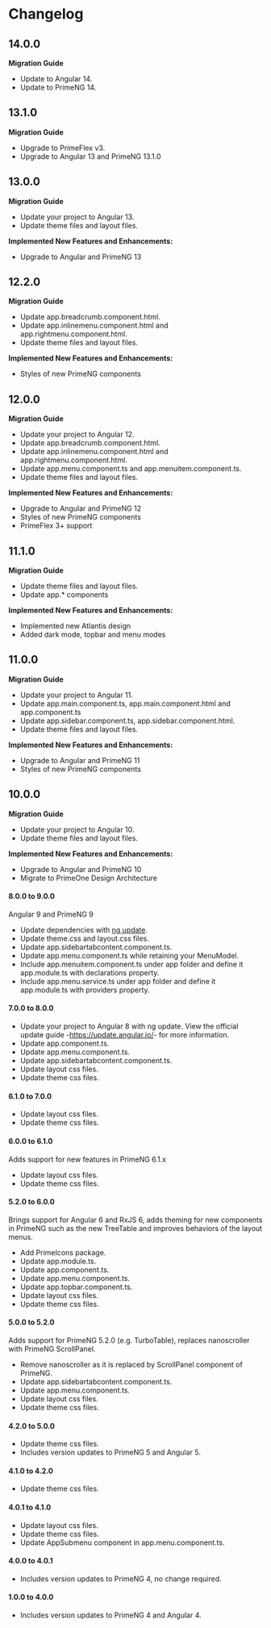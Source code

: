 # Changelog

## 14.0.0
**Migration Guide**
- Update to Angular 14.
- Update to PrimeNG 14.

## 13.1.0
**Migration Guide**
- Upgrade to PrimeFlex v3.
- Upgrade to Angular 13 and PrimeNG 13.1.0

## 13.0.0
**Migration Guide**
- Update your project to Angular 13.
- Update theme files and layout files.

**Implemented New Features and Enhancements:**

- Upgrade to Angular and PrimeNG 13

## 12.2.0
**Migration Guide**

- Update app.breadcrumb.component.html.
- Update app.inlinemenu.component.html and app.rightmenu.component.html.
- Update theme files and layout files.

**Implemented New Features and Enhancements:**

- Styles of new PrimeNG components

## 12.0.0
**Migration Guide**
- Update your project to Angular 12.
- Update app.breadcrumb.component.html.
- Update app.inlinemenu.component.html and app.rightmenu.component.html.
- Update app.menu.component.ts and app.menuitem.component.ts.
- Update theme files and layout files.

**Implemented New Features and Enhancements:**

- Upgrade to Angular and PrimeNG 12
- Styles of new PrimeNG components
- PrimeFlex 3+ support

## 11.1.0
**Migration Guide**
- Update theme files and layout files.
- Update app.* components

**Implemented New Features and Enhancements:**

- Implemented new Atlantis design
- Added dark mode, topbar and menu modes

## 11.0.0
**Migration Guide**
- Update your project to Angular 11.
- Update app.main.component.ts, app.main.component.html and app.component.ts
- Update app.sidebar.component.ts, app.sidebar.component.html.
- Update theme files and layout files.

**Implemented New Features and Enhancements:**

- Upgrade to Angular and PrimeNG 11
- Styles of new PrimeNG components

## 10.0.0
**Migration Guide**
- Update your project to Angular 10.
- Update theme files and layout files.

**Implemented New Features and Enhancements:**

- Upgrade to Angular and PrimeNG 10
- Migrate to PrimeOne Design Architecture

#### 8.0.0 to 9.0.0
Angular 9 and PrimeNG 9
- Update dependencies with <a href="https://angular.io/cli/update">ng update</a>.
- Update theme.css and layout.css files.
- Update app.sidebartabcontent.component.ts.
- Update app.menu.component.ts while retaining your MenuModel.
- Include app.menuitem.component.ts under app folder and define it app.module.ts with declarations property.
- Include app.menu.service.ts under app folder and define it app.module.ts with providers property.

#### 7.0.0 to 8.0.0
- Update your project to Angular 8 with ng update. View the official update guide -<a href="https://update.angular.io/">https://update.angular.io/</a>- for more information.
- Update app.component.ts.
- Update app.menu.component.ts.
- Update app.sidebartabcontent.component.ts.
- Update layout css files.
- Update theme css files.

#### 6.1.0 to 7.0.0
- Update layout css files.
- Update theme css files.

#### 6.0.0 to 6.1.0
Adds support for new features in PrimeNG 6.1.x
- Update layout css files.
- Update theme css files.

#### 5.2.0 to 6.0.0
Brings support for Angular 6 and RxJS 6, adds theming for new components in PrimeNG such as the new TreeTable
and improves behaviors of the layout menus.
- Add PrimeIcons package.
- Update app.module.ts.
- Update app.component.ts.
- Update app.menu.component.ts.
- Update app.topbar.component.ts.
- Update layout css files.
- Update theme css files.

#### 5.0.0 to 5.2.0
Adds support for PrimeNG 5.2.0 (e.g. TurboTable), replaces nanoscroller with PrimeNG ScrollPanel.
- Remove nanoscroller as it is replaced by ScrollPanel component of PrimeNG.
- Update app.sidebartabcontent.component.ts.
- Update app.menu.component.ts.
- Update layout css files.
- Update theme css files.

#### 4.2.0 to 5.0.0
- Update theme css files.
- Includes version updates to PrimeNG 5 and Angular 5.

#### 4.1.0 to 4.2.0
- Update theme css files.

#### 4.0.1 to 4.1.0
- Update layout css files.
- Update theme css files.
- Update AppSubmenu component in app.menu.component.ts.

#### 4.0.0 to 4.0.1
- Includes version updates to PrimeNG 4, no change required.

#### 1.0.0 to 4.0.0
- Includes version updates to PrimeNG 4 and Angular 4.
